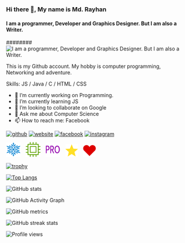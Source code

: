 ### Hi there 👋, My name is Md. Rayhan
#### I am a programmer, Developer and Graphics Designer. But I am also a Writer.
######## ![I am a programmer, Developer and Graphics Designer. But I am also a Writer.](https://scontent.fdac20-1.fna.fbcdn.net/v/t39.30808-6/250895833_249767123788024_813019327313813190_n.jpg?_nc_cat=100&ccb=1-5&_nc_sid=19026a&_nc_eui2=AeHmKPYdfl4thI-3OyWE0uclnHg3c9-ZhwmceDdz35mHCfORNLO5ianIe_6q0M2ttLw6ZXNJ9UTXWFMZMFkehtYg&_nc_ohc=dEp8ZeFu-tkAX9ZtN2T&_nc_ht=scontent.fdac20-1.fna&oh=00_AT8Sz61XPG78j3ZOM3bApp4aHDiR6Wmw0_j-NL9effTPaw&oe=62179D75)

This is my Github account.
My hobby is computer programming, Networking and adventure.

Skills: JS / Java / C / HTML / CSS

- 🔭 I’m currently working on Programming. 
- 🌱 I’m currently learning JS 
- 👯 I’m looking to collaborate on Google 
- 💬 Ask me about Computer Science  
- 📫 How to reach me: Facebook 


[<img src='https://cdn.jsdelivr.net/npm/simple-icons@3.0.1/icons/github.svg' alt='github' height='40'>](https://github.com/md-rayhan-T)  [<img src='https://cdn.jsdelivr.net/npm/simple-icons@3.0.1/icons/icloud.svg' alt='website' height='40'>](https://sites.google.com/diu.edu.bd/rayhant/home)  [<img src='https://cdn.jsdelivr.net/npm/simple-icons@3.0.1/icons/facebook.svg' alt='facebook' height='40'>](https://www.facebook.com/md.rayhan.diu)  [<img src='https://cdn.jsdelivr.net/npm/simple-icons@3.0.1/icons/instagram.svg' alt='instagram' height='40'>](https://www.instagram.com/md.rayhan_diu/)  

<a href='https://archiveprogram.github.com/'><img src='https://raw.githubusercontent.com/acervenky/animated-github-badges/master/assets/acbadge.gif' width='40' height='40'></a> <a href='https://docs.github.com/en/developers'><img src='https://raw.githubusercontent.com/acervenky/animated-github-badges/master/assets/devbadge.gif' width='40' height='40'></a> <a href='https://github.com/pricing'><img src='https://raw.githubusercontent.com/acervenky/animated-github-badges/master/assets/pro.gif' width='40' height='40'></a> <a href='https://stars.github.com/'><img src='https://raw.githubusercontent.com/acervenky/animated-github-badges/master/assets/starbadge.gif' width='35' height='35'></a> <a href='https://docs.github.com/en/github/supporting-the-open-source-community-with-github-sponsors'><img src='https://raw.githubusercontent.com/acervenky/animated-github-badges/master/assets/sponsorbadge.gif' width='35' height='35'></a> 

[![trophy](https://github-profile-trophy.vercel.app/?username=md-rayhan-T)](https://github.com/ryo-ma/github-profile-trophy)

[![Top Langs](https://github-readme-stats.vercel.app/api/top-langs/?username=md-rayhan-T)](https://github.com/anuraghazra/github-readme-stats)

![GitHub stats](https://github-readme-stats.vercel.app/api?username=md-rayhan-T&show_icons=true&count_private=true)  

![GitHub Activity Graph](https://activity-graph.herokuapp.com/graph?username=md-rayhan-T)  

![GitHub metrics](https://metrics.lecoq.io/md-rayhan-T)  

![GitHub streak stats](https://github-readme-streak-stats.herokuapp.com/?user=md-rayhan-T)  

![Profile views](https://gpvc.arturio.dev/md-rayhan-T)  
